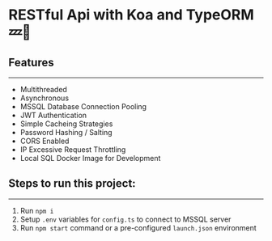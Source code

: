 # RESTful Api with Koa and TypeORM 💤🚀
## Features
---
* Multithreaded
* Asynchronous
* MSSQL Database Connection Pooling
* JWT Authentication
* Simple Cacheing Strategies
* Password Hashing / Salting
* CORS Enabled
* IP Excessive Request Throttling
* Local SQL Docker Image for Development
## Steps to run this project:
---

1. Run `npm i`
2. Setup `.env` variables for `config.ts` to connect to MSSQL server
3. Run `npm start` command or a pre-configured `launch.json` environment
